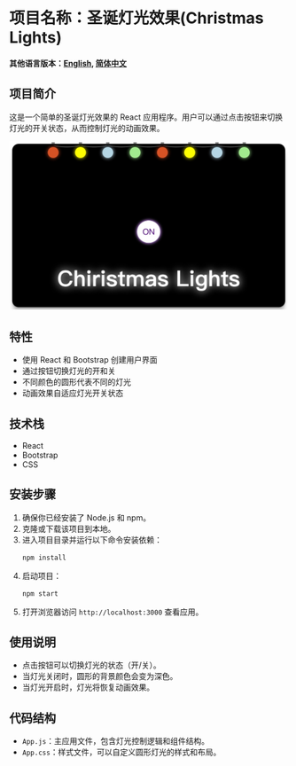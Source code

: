 # 项目名称：圣诞灯光效果(Christmas Lights)

**其他语言版本：[English](README.md), [简体中文](README_zh.md)**

## 项目简介

这是一个简单的圣诞灯光效果的 React 应用程序。用户可以通过点击按钮来切换灯光的开关状态，从而控制灯光的动画效果。

![Christmas Lights](./public/ChristmasLight.jpg)

## 特性

- 使用 React 和 Bootstrap 创建用户界面
- 通过按钮切换灯光的开和关
- 不同颜色的圆形代表不同的灯光
- 动画效果自适应灯光开关状态

## 技术栈

- React
- Bootstrap
- CSS

## 安装步骤

1. 确保你已经安装了 Node.js 和 npm。
2. 克隆或下载该项目到本地。
3. 进入项目目录并运行以下命令安装依赖：
   ```bash
   npm install
   ```
4. 启动项目：
   ```bash
   npm start
   ```
5. 打开浏览器访问 `http://localhost:3000` 查看应用。

## 使用说明

- 点击按钮可以切换灯光的状态（开/关）。
- 当灯光关闭时，圆形的背景颜色会变为深色。
- 当灯光开启时，灯光将恢复动画效果。

## 代码结构

- `App.js`：主应用文件，包含灯光控制逻辑和组件结构。
- `App.css`：样式文件，可以自定义圆形灯光的样式和布局。
